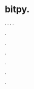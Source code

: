 # bitpy.
.
.
.
.












.






















































.
























.



























.

















































































.































































.



































































